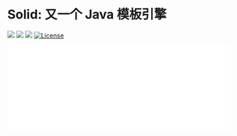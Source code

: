 # Solid: 又一个 Java 模板引擎

[![](https://travis-ci.org/zhangyingwei/Solid.svg?branch=master)](https://travis-ci.org/zhangyingwei/Solid)
[![](https://img.shields.io/badge/language-java-orange.svg)]()
[![](https://img.shields.io/badge/jdk-1.8-green.svg)]()
[![License](http://img.shields.io/:license-apache-blue.svg)](http://www.apache.org/licenses/LICENSE-2.0.html)

![实例代码](img/solid.svg)